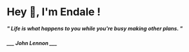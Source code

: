 <h1 title="head"> Hey 👋, I'm Endale !</h1>

**<h5><i>" Life is what happens to you while you're busy making other plans. "</i></h5>**

*<b>___ John Lennon ___</b>*
